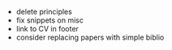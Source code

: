 - delete principles
- fix snippets on misc
- link to CV in footer
- consider replacing papers with simple biblio 
